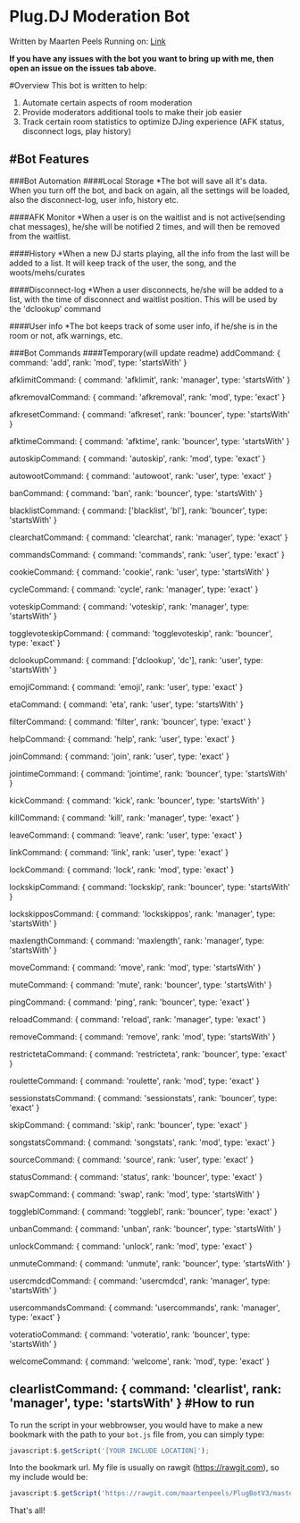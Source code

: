 Plug.DJ Moderation Bot
==========================
Written by Maarten Peels
Running on: [Link](https://plug.dj/s31)


**If you have any issues with the bot you want to bring up with me, then open an issue on the issues tab above.**

#Overview
This bot is written to help:

1. Automate certain aspects of room moderation
2. Provide moderators additional tools to make their job easier
3. Track certain room statistics to optimize DJing experience (AFK status, disconnect logs, play history)

#Bot Features
--------------

###Bot Automation
####Local Storage
*The bot will save all it's data. When you turn off the bot, and back on again, all the settings will be loaded, also the disconnect-log, user info, history etc.

####AFK Monitor
*When a user is on the waitlist and is not active(sending chat messages), he/she will be notified 2 times, and will then be removed from the waitlist.

####History
*When a new DJ starts playing, all the info from the last will be added to a list. It will keep track of the user, the song, and the woots/mehs/curates

####Disconnect-log
*When a user disconnects, he/she will be added to a list, with the time of disconnect and waitlist position. This will be used by the 'dclookup' command

####User info
*The bot keeps track of some user info, if he/she is in the room or not, afk warnings, etc.

###Bot Commands
####Temporary(will update readme)
addCommand: {
                command: 'add',
                rank: 'mod',
                type: 'startsWith' }


afklimitCommand: {
                command: 'afklimit',
                rank: 'manager',
                type: 'startsWith' }


afkremovalCommand: {
                command: 'afkremoval',
                rank: 'mod',
                type: 'exact' }


afkresetCommand: {
                command: 'afkreset',
                rank: 'bouncer',
                type: 'startsWith' }


afktimeCommand: {
                command: 'afktime',
                rank: 'bouncer',
                type: 'startsWith' }


autoskipCommand: {
                command: 'autoskip',
                rank: 'mod',
                type: 'exact' }


autowootCommand: {
                command: 'autowoot',
                rank: 'user',
                type: 'exact' }


banCommand: {
                command: 'ban',
                rank: 'bouncer',
                type: 'startsWith' }


blacklistCommand: {
                command: ['blacklist', 'bl'],
                rank: 'bouncer',
                type: 'startsWith' }


clearchatCommand: {
                command: 'clearchat',
                rank: 'manager',
                type: 'exact' }


commandsCommand: {
                command: 'commands',
                rank: 'user',
                type: 'exact' }


cookieCommand: {
                command: 'cookie',
                rank: 'user',
                type: 'startsWith' }


cycleCommand: {
                command: 'cycle',
                rank: 'manager',
                type: 'exact' }


voteskipCommand: {
                command: 'voteskip',
                rank: 'manager',
                type: 'startsWith' }


togglevoteskipCommand: {
                command: 'togglevoteskip',
                rank: 'bouncer',
                type: 'exact' }


dclookupCommand: {
                command: ['dclookup', 'dc'],
                rank: 'user',
                type: 'startsWith' }


emojiCommand: {
                command: 'emoji',
                rank: 'user',
                type: 'exact' }


etaCommand: {
                command: 'eta',
                rank: 'user',
                type: 'startsWith' }


filterCommand: {
                command: 'filter',
                rank: 'bouncer',
                type: 'exact' }


helpCommand: {
                command: 'help',
                rank: 'user',
                type: 'exact' }


joinCommand: {
                command: 'join',
                rank: 'user',
                type: 'exact' }


jointimeCommand: {
                command: 'jointime',
                rank: 'bouncer',
                type: 'startsWith' }


kickCommand: {
                command: 'kick',
                rank: 'bouncer',
                type: 'startsWith' }


killCommand: {
                command: 'kill',
                rank: 'manager',
                type: 'exact' }


leaveCommand: {
                command: 'leave',
                rank: 'user',
                type: 'exact' }


linkCommand: {
                command: 'link',
                rank: 'user',
                type: 'exact' }


lockCommand: {
                command: 'lock',
                rank: 'mod',
                type: 'exact' }


lockskipCommand: {
                command: 'lockskip',
                rank: 'bouncer',
                type: 'startsWith' }


lockskipposCommand: {
                command: 'lockskippos',
                rank: 'manager',
                type: 'startsWith' }


maxlengthCommand: {
                command: 'maxlength',
                rank: 'manager',
                type: 'startsWith' }


moveCommand: {
                command: 'move',
                rank: 'mod',
                type: 'startsWith' }


muteCommand: {
                command: 'mute',
                rank: 'bouncer',
                type: 'startsWith' }


pingCommand: {
                command: 'ping',
                rank: 'bouncer',
                type: 'exact' }


reloadCommand: {
                command: 'reload',
                rank: 'manager',
                type: 'exact' }


removeCommand: {
                command: 'remove',
                rank: 'mod',
                type: 'startsWith' }


restrictetaCommand: {
                command: 'restricteta',
                rank: 'bouncer',
                type: 'exact' }


rouletteCommand: {
                command: 'roulette',
                rank: 'mod',
                type: 'exact' }


sessionstatsCommand: {
                command: 'sessionstats',
                rank: 'bouncer',
                type: 'exact' }


skipCommand: {
                command: 'skip',
                rank: 'bouncer',
                type: 'exact' }


songstatsCommand: {
                command: 'songstats',
                rank: 'mod',
                type: 'exact' }


sourceCommand: {
                command: 'source',
                rank: 'user',
                type: 'exact' }


statusCommand: {
                command: 'status',
                rank: 'bouncer',
                type: 'exact' }


swapCommand: {
                command: 'swap',
                rank: 'mod',
                type: 'startsWith' }


toggleblCommand: {
                command: 'togglebl',
                rank: 'bouncer',
                type: 'exact' }


unbanCommand: {
                command: 'unban',
                rank: 'bouncer',
                type: 'startsWith' }


unlockCommand: {
                command: 'unlock',
                rank: 'mod',
                type: 'exact' }


unmuteCommand: {
                command: 'unmute',
                rank: 'bouncer',
                type: 'startsWith' }


usercmdcdCommand: {
                command: 'usercmdcd',
                rank: 'manager',
                type: 'startsWith' }


usercommandsCommand: {
                command: 'usercommands',
                rank: 'manager',
                type: 'exact' }


voteratioCommand: {
                command: 'voteratio',
                rank: 'bouncer',
                type: 'startsWith' }


welcomeCommand: {
                command: 'welcome',
                rank: 'mod',
                type: 'exact' }
 
 
 clearlistCommand: {
                command: 'clearlist',
                rank: 'manager',
                type: 'startsWith' }
#How to run
------------------------------
To run the script in your webbrowser, you would have to make a new bookmark with the path to your `bot.js` file from, you can simply type:

```Javascript
javascript:$.getScript('[YOUR INCLUDE LOCATION]');
```

Into the bookmark url.  My file is usually on rawgit (https://rawgit.com), so my include would be:

```Javascript
javascript:$.getScript('https://rawgit.com/maartenpeels/PlugBotV3/master/bot.js');
```

That's all!
